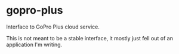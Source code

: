 # gopro-plus

Interface to GoPro Plus cloud service.

This is not meant to be a stable interface, it mostly just fell out of
an application I'm writing.
